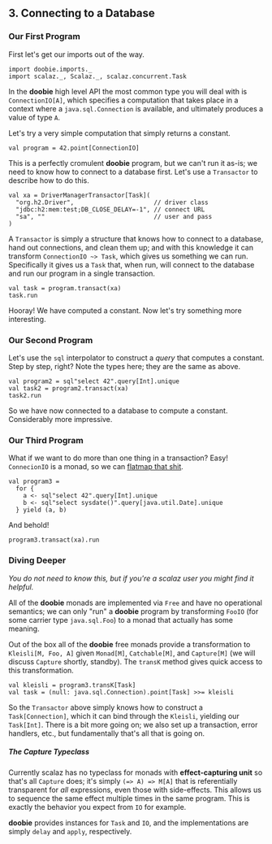 ## 3. Connecting to a Database


### Our First Program

First let's get our imports out of the way.

```tut:silent
import doobie.imports._
import scalaz._, Scalaz._, scalaz.concurrent.Task
```

In the **doobie** high level API the most common type you will deal with is `ConnectionIO[A]`, which specifies a computation that takes place in a context where a `java.sql.Connection` is available, and ultimately produces a value of type `A`.

Let's try a very simple computation that simply returns a constant.

```tut
val program = 42.point[ConnectionIO]
```

This is a perfectly cromulent **doobie** program, but we can't run it as-is; we need to know how to connect to a database first. Let's use a `Transactor` to describe how to do this.

```tut:silent
val xa = DriverManagerTransactor[Task](
  "org.h2.Driver",                      // driver class
  "jdbc:h2:mem:test;DB_CLOSE_DELAY=-1", // connect URL
  "sa", ""                              // user and pass
)
```

A `Transactor` is simply a structure that knows how to connect to a database, hand out connections, and clean them up; and with this knowledge it can transform `ConnectionIO ~> Task`, which gives us something we can run. Specifically it gives us a `Task` that, when run, will connect to the database and run our program in a single transaction.

```tut
val task = program.transact(xa)
task.run
```

Hooray! We have computed a constant. Now let's try something more interesting.

### Our Second Program

Let's use the `sql` interpolator to construct a *query* that computes a constant. Step by step, right? Note the types here; they are the same as above.

```tut
val program2 = sql"select 42".query[Int].unique
val task2 = program2.transact(xa)
task2.run
```

So we have now connected to a database to compute a constant. Considerably more impressive. 

### Our Third Program

What if we want to do more than one thing in a transaction? Easy! `ConnecionIO` is a monad, so we can [flatmap that shit](http://flatmapthatshit.com/).

```tut:silent
val program3 = 
  for {
    a <- sql"select 42".query[Int].unique
    b <- sql"select sysdate()".query[java.util.Date].unique
  } yield (a, b)
```

And behold!

```tut
program3.transact(xa).run
```


### Diving Deeper

*You do not need to know this, but if you're a scalaz user you might find it helpful.*

All of the **doobie** monads are implemented via `Free` and have no operational semantics; we can only "run" a **doobie** program by transforming `FooIO` (for some carrier type `java.sql.Foo`) to a monad that actually has some meaning. 

Out of the box all of the **doobie** free monads provide a transformation to `Kleisli[M, Foo, A]` given `Monad[M]`, `Catchable[M]`, and `Capture[M]` (we will discuss `Capture` shortly, standby). The `transK` method gives quick access to this transformation.

```tut
val kleisli = program3.transK[Task] 
val task = (null: java.sql.Connection).point[Task] >>= kleisli
```

So the `Transactor` above simply knows how to construct a `Task[Connection]`, which it can bind through the `Kleisli`, yielding our `Task[Int]`. There is a bit more going on; we also set up a transaction, error handlers, etc., but fundamentally that's all that is going on.

##### The Capture Typeclass

Currently scalaz has no typeclass for monads with **effect-capturing unit** so that's all `Capture` does; it's simply `(=> A) => M[A]` that is referentially transparent for *all* expressions, even those with side-effects. This allows us to sequence the same effect multiple times in the same program. This is exactly the behavior you expect from `IO` for example. 

**doobie** provides instances for `Task` and `IO`, and the implementations are simply `delay` and `apply`, respectively.




